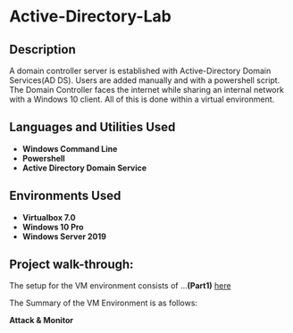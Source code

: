 <h1>Active-Directory-Lab</h1>

<h2>Description</h2>
A domain controller server is established with Active-Directory Domain Services(AD DS). Users are added manually and with a powershell script. The Domain Controller faces the internet while sharing an internal network with a Windows 10 client.  All of this is done within a virtual environment.

<h2>Languages and Utilities Used</h2>

- <b>Windows Command Line</b>
- <b>Powershell</b>
- <b>Active Directory Domain Service</b>


<h2>Environments Used </h2>

- <b>Virtualbox 7.0</b>
- <b>Windows 10 Pro</b>
- <b>Windows Server 2019</b> 


<h2>Project walk-through:</h2>

The setup for the VM environment consists of ...<b>(Part1)</b> <a href=URL>here</a>

The Summary of the VM Environment is as follows:



<p align="left"><b>Attack & Monitor</b><br/>





    
<!--
 ```diff
- text in red
+ text in green
! text in orange
# text in gray
@@ text in purple (and bold)@@
```
--!>
